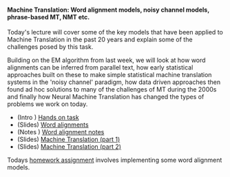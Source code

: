 #### Machine Translation: Word alignment models, noisy channel models, phrase-based MT, NMT etc.

Today's lecture will cover some of the key models that have been applied to Machine Translation in the past 20 years and explain some of the challenges posed by this task.

Building on the EM algorithm from last week, we will look at how word alignments can be inferred from parallel text, how early statistical approaches built on these to make simple statistical machine translation systems in the 'noisy channel' paradigm, how data driven approaches then found ad hoc solutions to many of the challenges of MT during the 2000s and finally how Neural Machine Translation has changed the types of problems we work on today.

* (Intro ) [Hands on task](https://github.com/yandexdataschool/nlp_course/blob/2019/week06_mt/centauri_arcturan.pdf) 
* (Slides) [Word alignments](https://github.com/yandexdataschool/nlp_course/blob/2019/week06_mt/word_alignment.pdf) 
* (Notes ) [Word alignment notes](https://github.com/yandexdataschool/nlp_course/blob/2019/week06_mt/word_alignment_notes.pdf) 
* (Slides) [Machine Translation (part 1)](https://github.com/yandexdataschool/nlp_course/blob/2019/week06_mt/mt_lecture_part1.pdf) 
* (Slides) [Machine Translation (part 2)](https://github.com/yandexdataschool/nlp_course/blob/2019/week06_mt/mt_lecture_part1.pdf) 


Todays [homework assignment](https://github.com/yandexdataschool/nlp_course/blob/2019/week06_mt/wa/word_alignment_homework.ipynb) 
 involves implementing some word alignment models. 
 


